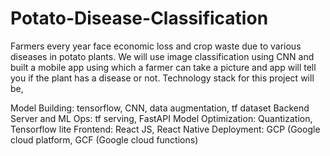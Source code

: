 # Potato-Disease-Classification
Farmers every year face economic loss and crop waste due to various diseases in potato plants. We will use image classification using CNN and built a mobile app using which a farmer can take a picture and app will tell you if the plant has a disease or not. Technology stack for this project will be,

Model Building: tensorflow, CNN, data augmentation, tf dataset
Backend Server and ML Ops: tf serving, FastAPI
Model Optimization: Quantization, Tensorflow lite
Frontend: React JS, React Native
Deployment: GCP (Google cloud platform, GCF (Google cloud functions)

